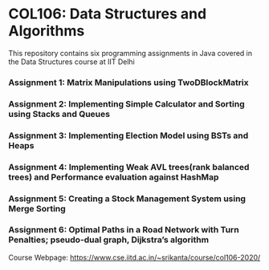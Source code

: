 <h1>COL106: Data Structures and Algorithms</h1>

This repository contains six programming assignments in Java covered in the Data Structures course at IIT Delhi

### Assignment 1: Matrix Manipulations using TwoDBlockMatrix  
### Assignment 2: Implementing Simple Calculator and Sorting using Stacks and Queues  
### Assignment 3: Implementing Election Model using BSTs and Heaps  
### Assignment 4: Implementing Weak AVL trees(rank balanced trees) and Performance evaluation against HashMap  
### Assignment 5: Creating a Stock Management System using Merge Sorting  
### Assignment 6: Optimal Paths in a Road Network with Turn Penalties; pseudo-dual graph, Dijkstra’s algorithm  

Course Webpage: https://www.cse.iitd.ac.in/~srikanta/course/col106-2020/  

